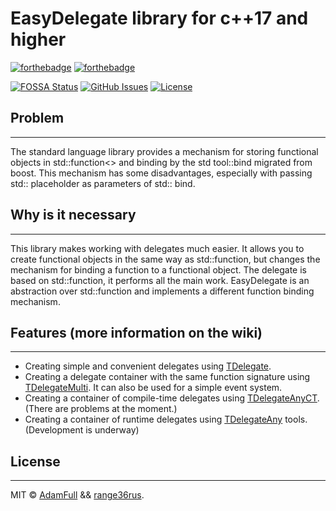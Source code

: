 # EasyDelegate library for c++17 and higher

[![forthebadge](https://forthebadge.com/images/badges/made-with-c-plus-plus.svg)](https://forthebadge.com)
[![forthebadge](https://forthebadge.com/images/badges/built-with-love.svg)](https://forthebadge.com)

[![FOSSA Status](https://app.fossa.com/api/projects/git%2Bgithub.com%2FAdamFull%2FEasyDelegate.svg?type=shield)](https://app.fossa.com/projects/git%2Bgithub.com%2FAdamFull%2FEasyDelegate?ref=badge_shield)
[![GitHub Issues](https://img.shields.io/github/issues/AdamFull/IoT_Screen_Emulator.svg)](https://github.com/AdamFull/EasyDelegate/issues)
[![License](https://img.shields.io/badge/license-MIT-blue.svg)](https://opensource.org/licenses/MIT)

## Problem

-----------------------------------

The standard language library provides a mechanism for storing functional objects in std::function<> and binding by the std tool::bind migrated from boost. This mechanism has some disadvantages, especially with passing std:: placeholder as parameters of std:: bind.

## Why is it necessary

----------------------------------

This library makes working with delegates much easier. It allows you to create functional objects in the same way as std::function, but changes the mechanism for binding a function to a functional object.
The delegate is based on std::function, it performs all the main work. EasyDelegate is an abstraction over std::function and implements a different function binding mechanism.

## Features (more information on the wiki)

---------------------------------

* Creating simple and convenient delegates using [TDelegate](https://github.com/AdamFull/EasyDelegate/wiki/Class-__Delegate).
* Creating a delegate container with the same function signature using [TDelegateMulti](https://github.com/AdamFull/EasyDelegate/wiki/Class-__DelegateMulti). It can also be used for a simple event system.
* Creating a container of compile-time delegates using [TDelegateAnyCT](https://github.com/AdamFull/EasyDelegate/wiki/Struct-__DelegateAnyCT). (There are problems at the moment.)
* Creating a container of runtime delegates using [TDelegateAny](https://github.com/AdamFull/EasyDelegate/wiki/Struct-__DelegateAny) tools. (Development is underway)

## License

-------

MIT © [AdamFull](https://github.com/AdamFull) && [range36rus](https://github.com/range36rus).